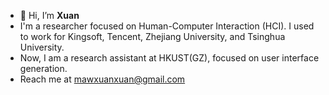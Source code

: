 - 👋 Hi, I’m **Xuan**
- I'm a researcher focused on Human-Computer Interaction (HCI). I used to work for Kingsoft, Tencent, Zhejiang University, and Tsinghua University.
- Now, I am a research assistant at HKUST(GZ), focused on user interface generation.
- Reach me at mawxuanxuan@gmail.com

